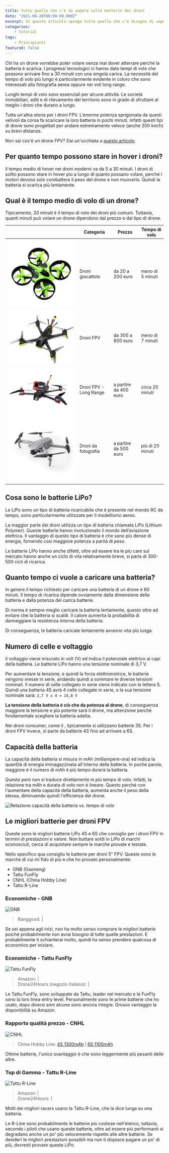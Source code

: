 ```yaml
---
title: Tutto quello che c'è da sapere sulle batterie dei droni
date: "2021-08-28T00:00:00.000Z"
excerpt: In questo articolo spiego tutto quello che c'è bisogno di sapere sulle batterie dei droni. Da quanto durano, a quali sono le migliori per il tuo drone FPV.
categories:
    - Tutorial
tags: 
    - Principianti
featured: false
---
```


<style jsx>{`
    @media 
    only screen and (min-width: 980px) {
        td {
            width: 170px
        }
        td:nth-of-type(1){
            padding-right: 0;
            width: 175px;
        }
    }
    @media 
    only screen and (max-width: 760px),
    (min-device-width: 768px) and (max-device-width: 1024px)  {
        /*
        Label the data on mobile view
        
        */

        #drone-table td:nth-of-type(2):before { content: "Categoria"; }
        #drone-table td:nth-of-type(3):before { content: "Prezzo"; }
        #drone-table td:nth-of-type(4):before { content: "Tempo di Volo"; }
    }
`}</style>



Chi ha un drone vorrebbe poter volare senza mai dover atterrare perchè la batteria è scarica. I progressi tecnologici ci hanno dato tempi di volo che possono arrivare fino a 30 minuti con una singola carica. La necessità del tempo di volo più lungo è particolarmente evidente in coloro che sono interessati alla fotografia aerea oppure nei voli long range.

Lunghi tempi di volo sono essenziali per alcune attività. Le società immobiliari, edili e di rilevamento del territorio sono in grado di sfruttare al meglio i droni che durano a lungo.

Tutta un'altra storia per i droni FPV. L'enorme potenza sprigionata da questi velivoli da corsa fa scaricare la loro batteria in pochi minuti. Infatti questi tipi di drone sono progettati per andare estremamente veloce (anche 200 km/h) su brevi distanze.

Non sai cos'è un drone FPV? Dai un'occhiata a [questo articolo](https://lucafpv.com/significato-fpv).


## Per quanto tempo possono stare in hover i droni?

Il tempo medio di hover nei droni moderni va da 5 a 30 minuti. I droni di solito possono stare in hover più a lungo di quanto possano volare, perché i motori devono solo combattere il peso del drone e non muoverlo. Quindi la batteria si scarica più lentamente. 

## Qual è il tempo medio di volo di un drone?

Tipicamente, 20 minuti è il tempo di volo dei droni più comuni. Tuttavia, quanti minuti può volare un drone dipendono dal prezzo e dal tipo di drone.

<div id="drone-table">


|   	                                                                                                                  | Categoria 	                                    | Prezzo 	            | Tempo di volo                                          |
|---	                                                                                                                  |--------------	                                |----------------       |------------------------------------------------   |
| ![Droni giocattolo](../quanto-costa-un-drone/drone_giocattolo.png)    | Droni giocattolo             | da 20 a 200 euro      | meno di 5 minuti                |
| ![Drone FPV](../quanto-costa-un-drone/drone_fpv.png)| Droni FPV  | da 300 a 600 euro     | meno di 7 minuti |
| ![Drone FPV Long Range](../batterie-dei-droni/fpv-long-range.jpeg)    | Droni FPV - Long Range   | a partire da 400 euro | circa 20 minuti          |
| ![Drone da fotografia](../quanto-costa-un-drone/mavic.png)     | Droni da fotografia   | a partire da 500 euro | più di 20 minuti          |

</div>

## Cosa sono le batterie LiPo?

 Le LiPo sono un tipo di batteria ricaricabile che è presente nel mondo RC da tempo, sono particolarmente utilizzate per il modellismo aereo. 
 
 La maggior parte dei droni utilizza un tipo di batteria chiamata LiPo (Lithium Polymer). Queste batterie hanno rivoluzionato il mondo dell’aviazione elettrica. Il vantaggio di questo tipo di batteria è che sono più dense di energia, fornendo cosi maggiore potenza a parità di peso. 

Le batterie LiPo hanno anche difetti, oltre ad essere tra le più care sul mercato hanno anche un ciclo di vita relativamente breve, si parla di 300-500 cicli di ricarica. 


## Quanto tempo ci vuole a caricare una batteria?

In genere il tempo richiesto per caricare una batteria di un drone è 60 minuti. Il tempo di ricarica dipende ovviamente dalla dimensione della batteria e dalla potenza del carica batterie. 

Di norma è sempre meglio caricare la batteria lentamente, questo oltre ad evitare che la batteria si scaldi. Il calore aumenta la probabilità di danneggiare la resistenza interna della batteria. 

Di conseguenza, le batteria caricate lentamente avranno vita più lunga.


## Numero di celle e voltaggio

Il voltaggio viene misurato in volt (V) ed indica il potenziale elettrico ai capi della batteria. Le batterie LiPo hanno una tensione nominale di 3,7 V.

Per aumentare la tensione, e quindi la forza elettromotrice, le batterie vengono messe in serie, andando quindi a sommare le diverse tensioni nominali. 
Il numero di celle collegato in serie viene indicato con la lettera S. Quindi una batteria 4S avrà 4 celle collegate in serie, e la sua tensione nominale sarà:  `3,7 V x 4 = 14,8 V`

**La tensione della batteria è ciò che da potenza al drone**, di conseguenza maggiore la tensione e più potente sarà il drone, ma attenzione perché fondamentale scegliere la batteria adatta. 

Nei droni consumer, come il <AffiliateLink href="https://amzn.to/3yq4uV1" label="DJI Mavic Air 2S"/>, tipicamente si utilizzano batterie 3S. Per i droni FPV invece, si parte da batterie 4S fino ad arrivare a 6S.


## Capacità della batteria

La capacità della batteria si misura in mAh (milliampere-ora) ed indica la quantità di energia immagazzinata all'interno della batteria. In poche parole, maggiore è il numero di mAh è più tempo durerà la batteria.

Questo però non si traduce direttamente in più tempo di volo. Infatti, la relazione tra mAh e durata di volo non è lineare. Questo perché con l'aumentare della capacità della batteria, aumenta anche il peso della stessa, diminuendo quindi l'efficienza del drone.

![Relazione capacità della batteria vs. tempo di volo](/assets/batterie-dei-droni/flight_time.png) 


## Le migliori batterie per droni FPV

Queste sono le migliori batterie LiPo 4S e 6S che consiglio per i droni FPV in termini di prestazioni e valore. Non buttare soldi in LiPo di marchi sconosciuti, cerca di acquistare sempre le marche provate e testate.

Nello specifico qua consiglio le batterie per droni 5" FPV. Queste sono le marche di cui mi fido di più e che ho provato personalmente: 

- GNB (Gaoneng)
- Tattu FunFly
- CNHL (China Hobby Line)
- Tattu R-Line

### Economiche - GNB

![GNB](/assets/batterie-dei-droni/gnb.jpeg) 

> Banggood: <AffiliateLink href="https://www.banggood.com/custlink/KDGye5LIm2" label="4S 1300mAh"/> | <AffiliateLink href="https://www.banggood.com/custlink/vmvdBHaSDw" label="6S 1100mAh"/>

Se sei appena agli inizi, non ha molto senso comprare le migliori batterie poiché probabilmente non avrai bisogno di tutte quelle prestazioni. E probabilmente ti schianterai molto, quindi ha senso prendere qualcosa di economico per iniziare.

### Economiche - Tattu FunFly

![Tattu FunFly](/assets/batterie-dei-droni/funfly.jpeg) 

> Amazon: <AffiliateLink href="https://amzn.to/3Bf6GQO" label="4S 1300mAh"/> | <AffiliateLink href="https://amzn.to/3yn7ZLB" label="6S 1100mAh"/> <br/>Drone24Hours (negozio italiano): <AffiliateLink href="https://www.drone24hours.com/prodotto/tattu-funfly-1300mah-148-v-100c-4s1p-lipo-batteria-con-spina-xt60-per-rc-drone-fpv-racing/?D24H=lucapalonca" label="4S 1300mAh"/> | <AffiliateLink href="https://www.drone24hours.com/prodotto/tattu-funfly-1300mah-6s1p-100c-lipo/?D24H=lucapalonca" label="6S 1100mAh"/>

Le Tattu FunFly, sono sviluppate da Tattu, leader nel mercato e le FunFly sono la loro linea entry level. Personalmente sono le prime batterie che ho usato, dopo diversi anni alcune sono ancora integre. Grosso vantaggio la disponibilità su Amazon.

### Rapporto qualità prezzo - CNHL 

![CNHL](/assets/batterie-dei-droni/cnhl.jpeg) 

> China Hobby Line: [4S 1300mAh](https://chinahobbyline.com/shop/detail/293?utm_source=lucafpv.com) | [6S 1100mAh](https://chinahobbyline.com/shop/detail/277?utm_source=lucafpv.com)

Ottime batterie, l'unico svantaggio è che sono leggermente più pesanti delle altre. 

### Top di Gamma - Tattu R-Line

![Tattu R-Line](/assets/batterie-dei-droni/rline.jpg) 

> Amazon: <AffiliateLink href="https://amzn.to/2WyqyQ1" label="4S 1550mAh"/> | <AffiliateLink href="https://amzn.to/3zpySQp" label="6S 1400mAh"/> <br/>Drone24Hours: <AffiliateLink href="https://www.drone24hours.com/prodotto/tattu-r-line-version-3-0-1550mah-14-8v-120c-4s1p-lipo-battery-pack-with-xt60-plug/?D24H=lucapalonca" label="4S 1550mAh"/> | <AffiliateLink href="https://www.drone24hours.com/prodotto/tattu-r-line-version-4-0-1400mah-22-2v-130c-6s1p-xt60/?D24H=lucapalonca" label="6S 1400mAh"/>

Molti dei migliori racers usano la Tattu R-Line, che la dice lunga su una batteria.

Le R-Line sono probabilmente le batterie più costose nell'elenco, tuttavia, secondo i piloti che usano queste batterie, oltre ad essere più performanti si degradano anche un po' più velocemente rispetto alle altre batterie. Se desideri le migliori prestazioni possibili ma non ti dispiace pagare un po' di più, dovresti provare queste LiPo.
